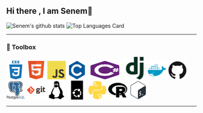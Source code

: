 ## Hi there , I am Senem👋

<!--
- I’m currently working on Machine Learning & Deep Learning area.
- I am enjoying to work with different type of data such as text, video , audio. 
- :bar_chart:  One of my goals is to contribute mathematically and statistically to this area.
- If you want to see my portfolio: https://senemaktas.github.io/ 

----

### What's on my github page?
|                       |                    |                   |                              |                          |                                    |
|-----------------------|--------------------|-------------------|------------------------------|--------------------------|------------------------------------|
| :pushpin: Python      | :pushpin: R        | :pushpin: C       |  :pushpin: HTML & CSS & JS   |  :pushpin: Flask         |  :pushpin: Machine Learning        |
| :pushpin: OpenCV      | :pushpin: NLP      | :pushpin: Keras   | :pushpin: Visualization      |  :pushpin: LaTeX         |  :pushpin: Parallel Programming    |

--- -->

![Senem's github stats](https://github-readme-stats.vercel.app/api?username=senemaktas&show_icons=true&theme=prussian&count_private=true&text_color=ffffff&title_color=fe0278) ![Top Languages Card](https://github-readme-stats.vercel.app/api/top-langs/?username=senemaktas&layout=compact)

<!--
**senemaktas/senemaktas** is a ✨ _special_ ✨ repository because its `README.md` (this file) appears on your GitHub profile.
-- dark, radical, merko, gruvbox, tokyonight, onedark, cobalt, synthwave, highcontrast, dracula   


![Senem's github stats](https://github-readme-stats.vercel.app/api?username=senemaktas&show_icons=true&theme=prussian&hide=contribs,prs&count_private=true&text_color=ffffff&title_color=fe0278)  

[![reponame](https://github-readme-stats.vercel.app/api/pin/?username=senemaktas&repo=reponame&show_owner=true)](https://github.com/link/repo) -->

---

### 🧰 Toolbox

<img src="https://github.com/devicons/devicon/blob/master/icons/css3/css3-plain-wordmark.svg" alt="CSS" width="50" height="50"/> 
<img src="https://github.com/devicons/devicon/blob/master/icons/html5/html5-original.svg" alt="HTML" width="50" height="50"/>
<img src="https://github.com/devicons/devicon/blob/master/icons/javascript/javascript-original.svg" alt="JavaScript" width="50" height="50"/> 
<img src="https://github.com/devicons/devicon/blob/2809b567852a4648062a2d3e7c1c531367458c0b/icons/c/c-plain.svg" alt="C" width="50" height="50"/> 
<img src="https://github.com/devicons/devicon/blob/2809b567852a4648062a2d3e7c1c531367458c0b/icons/csharp/csharp-plain.svg" alt="c#" width="90" height="50"/>
<img src="https://github.com/devicons/devicon/blob/2809b567852a4648062a2d3e7c1c531367458c0b/icons/django/django-plain.svg" alt="django" width="60" height="60"/>
<img src="https://github.com/devicons/devicon/blob/2809b567852a4648062a2d3e7c1c531367458c0b/icons/docker/docker-plain.svg" alt="docker" width="50" height="50"/>
<img src="https://github.com/devicons/devicon/blob/2809b567852a4648062a2d3e7c1c531367458c0b/icons/github/github-original.svg" alt="github" width="50"height="50"/>
<img src="https://github.com/devicons/devicon/blob/master/icons/postgresql/postgresql-original-wordmark.svg" alt="PostgreSQL" width="50" height="50"/>
<img src="https://github.com/devicons/devicon/blob/master/icons/git/git-original-wordmark.svg" alt="Git" width="50" height="50"/>
<img src="https://github.com/devicons/devicon/blob/2809b567852a4648062a2d3e7c1c531367458c0b/icons/linux/linux-plain.svg" alt="linux" width="50" height="50"/>
<img src="https://github.com/devicons/devicon/blob/2809b567852a4648062a2d3e7c1c531367458c0b/icons/ubuntu/ubuntu-plain.svg" alt="ubuntu" width="50" height="50"/> 
<img src="https://github.com/devicons/devicon/blob/2809b567852a4648062a2d3e7c1c531367458c0b/icons/python/python-plain.svg" alt="python" width="50" height="50"/>
<img src="https://github.com/devicons/devicon/blob/2809b567852a4648062a2d3e7c1c531367458c0b/icons/r/r-plain.svg" alt="r" width="50" height="50"/> 
<img src="https://github.com/devicons/devicon/blob/2809b567852a4648062a2d3e7c1c531367458c0b/icons/bash/bash-plain.svg" alt="bash" width="50" height="50"/> 

---
